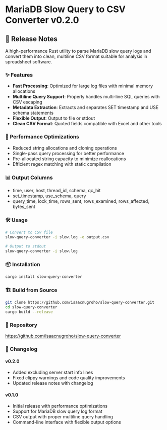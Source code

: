 # MariaDB Slow Query to CSV Converter v0.2.0

## 🚀 Release Notes

A high-performance Rust utility to parse MariaDB slow query logs and convert them into clean, multiline CSV format suitable for analysis in spreadsheet software.

### ✨ Features

- **Fast Processing**: Optimized for large log files with minimal memory allocations
- **Multiline Query Support**: Properly handles multi-line SQL queries with CSV escaping
- **Metadata Extraction**: Extracts and separates SET timestamp and USE schema statements
- **Flexible Output**: Output to file or stdout
- **Clean CSV Format**: Quoted fields compatible with Excel and other tools

### 🔧 Performance Optimizations

- Reduced string allocations and cloning operations
- Single-pass query processing for better performance
- Pre-allocated string capacity to minimize reallocations
- Efficient regex matching with static compilation

### 📊 Output Columns

- time, user, host, thread_id, schema, qc_hit
- set_timestamp, use_schema, query
- query_time, lock_time, rows_sent, rows_examined, rows_affected, bytes_sent

### 🛠️ Usage

```bash
# Convert to CSV file
slow-query-converter -i slow.log -o output.csv

# Output to stdout
slow-query-converter -i slow.log
```

### 📦 Installation

```bash
cargo install slow-query-converter
```

### 🏗️ Build from Source

```bash
git clone https://github.com/isaacnugroho/slow-query-converter.git
cd slow-query-converter
cargo build --release
```

### 🔗 Repository

https://github.com/isaacnugroho/slow-query-converter

### 📝 Changelog

#### v0.2.0
- Added excluding server start info lines
- Fixed clippy warnings and code quality improvements
- Updated release notes with changelog

#### v0.1.0
- Initial release with performance optimizations
- Support for MariaDB slow query log format
- CSV output with proper multiline query handling
- Command-line interface with flexible output options
